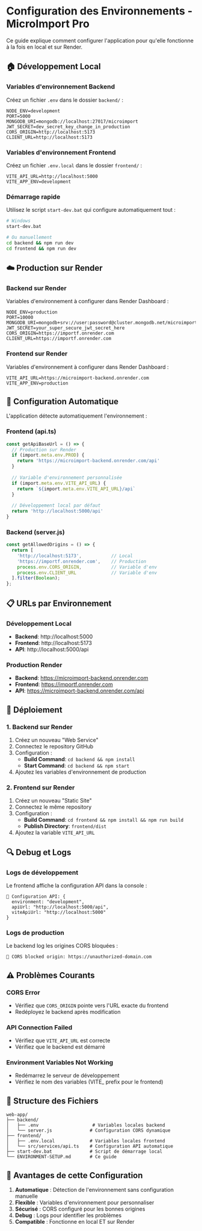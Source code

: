 # Configuration des Environnements - MicroImport Pro

Ce guide explique comment configurer l'application pour qu'elle fonctionne à la fois en local et sur Render.

## 🏠 Développement Local

### Variables d'environnement Backend
Créez un fichier `.env` dans le dossier `backend/` :

```env
NODE_ENV=development
PORT=5000
MONGODB_URI=mongodb://localhost:27017/microimport
JWT_SECRET=dev_secret_key_change_in_production
CORS_ORIGIN=http://localhost:5173
CLIENT_URL=http://localhost:5173
```

### Variables d'environnement Frontend
Créez un fichier `.env.local` dans le dossier `frontend/` :

```env
VITE_API_URL=http://localhost:5000
VITE_APP_ENV=development
```

### Démarrage rapide
Utilisez le script `start-dev.bat` qui configure automatiquement tout :

```bash
# Windows
start-dev.bat

# Ou manuellement
cd backend && npm run dev
cd frontend && npm run dev
```

## ☁️ Production sur Render

### Backend sur Render
Variables d'environnement à configurer dans Render Dashboard :

```env
NODE_ENV=production
PORT=10000
MONGODB_URI=mongodb+srv://user:password@cluster.mongodb.net/microimport
JWT_SECRET=your_super_secure_jwt_secret_here
CORS_ORIGIN=https://importf.onrender.com
CLIENT_URL=https://importf.onrender.com
```

### Frontend sur Render
Variables d'environnement à configurer dans Render Dashboard :

```env
VITE_API_URL=https://microimport-backend.onrender.com
VITE_APP_ENV=production
```

## 🔧 Configuration Automatique

L'application détecte automatiquement l'environnement :

### Frontend (api.ts)
```typescript
const getApiBaseUrl = () => {
  // Production sur Render
  if (import.meta.env.PROD) {
    return 'https://microimport-backend.onrender.com/api'
  }
  
  // Variable d'environnement personnalisée
  if (import.meta.env.VITE_API_URL) {
    return `${import.meta.env.VITE_API_URL}/api`
  }
  
  // Développement local par défaut
  return 'http://localhost:5000/api'
}
```

### Backend (server.js)
```javascript
const getAllowedOrigins = () => {
  return [
    'http://localhost:5173',           // Local
    'https://importf.onrender.com',    // Production
    process.env.CORS_ORIGIN,           // Variable d'env
    process.env.CLIENT_URL             // Variable d'env
  ].filter(Boolean);
};
```

## 📋 URLs par Environnement

### Développement Local
- **Backend**: http://localhost:5000
- **Frontend**: http://localhost:5173
- **API**: http://localhost:5000/api

### Production Render
- **Backend**: https://microimport-backend.onrender.com
- **Frontend**: https://importf.onrender.com
- **API**: https://microimport-backend.onrender.com/api

## 🚀 Déploiement

### 1. Backend sur Render
1. Créez un nouveau "Web Service"
2. Connectez le repository GitHub
3. Configuration :
   - **Build Command**: `cd backend && npm install`
   - **Start Command**: `cd backend && npm start`
4. Ajoutez les variables d'environnement de production

### 2. Frontend sur Render
1. Créez un nouveau "Static Site"
2. Connectez le même repository
3. Configuration :
   - **Build Command**: `cd frontend && npm install && npm run build`
   - **Publish Directory**: `frontend/dist`
4. Ajoutez la variable `VITE_API_URL`

## 🔍 Debug et Logs

### Logs de développement
Le frontend affiche la configuration API dans la console :
```
🔧 Configuration API: {
  environment: "development",
  apiUrl: "http://localhost:5000/api",
  viteApiUrl: "http://localhost:5000"
}
```

### Logs de production
Le backend log les origines CORS bloquées :
```
🚫 CORS blocked origin: https://unauthorized-domain.com
```

## ⚠️ Problèmes Courants

### CORS Error
- Vérifiez que `CORS_ORIGIN` pointe vers l'URL exacte du frontend
- Redéployez le backend après modification

### API Connection Failed
- Vérifiez que `VITE_API_URL` est correcte
- Vérifiez que le backend est démarré

### Environment Variables Not Working
- Redémarrez le serveur de développement
- Vérifiez le nom des variables (VITE_ prefix pour le frontend)

## 📁 Structure des Fichiers

```
web-app/
├── backend/
│   ├── .env                    # Variables locales backend
│   └── server.js              # Configuration CORS dynamique
├── frontend/
│   ├── .env.local             # Variables locales frontend
│   └── src/services/api.ts    # Configuration API automatique
├── start-dev.bat              # Script de démarrage local
└── ENVIRONMENT-SETUP.md       # Ce guide
```

## 🎯 Avantages de cette Configuration

1. **Automatique** : Détection de l'environnement sans configuration manuelle
2. **Flexible** : Variables d'environnement pour personnaliser
3. **Sécurisé** : CORS configuré pour les bonnes origines
4. **Debug** : Logs pour identifier les problèmes
5. **Compatible** : Fonctionne en local ET sur Render

